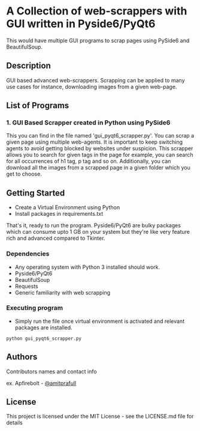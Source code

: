 # A Collection of web-scrappers with GUI written in Pyside6/PyQt6

This would have multiple GUI programs to scrap pages using PySide6 and BeautifulSoup.

## Description

GUI based advanced web-scrappers. Scrapping can be applied to many use cases for instance, downloading images from a given web-page.

## List of Programs

### 1. GUI Based Scrapper created in Python using PySide6

This you can find in the file named 'gui_pyqt6_scrapper.py'. You can scrap a given page using multiple web-agents. It is important to 
keep switching agents to avoid getting blocked by websites under suspicion. This scrapper allows you to search for given tags in the page for example, you can search for all occurrences of h1 tag, p tag and so on. Additionally, you can download all the images from a scrapped page in a given folder which you get to choose.

## Getting Started

* Create a Virtual Environment using Python
* Install packages in requirements.txt

That's it, ready to run the program. Pyside6/PyQt6 are bulky packages which can consume upto 1 GB on your system but they're like very feature rich and advanced compared to Tkinter.

### Dependencies

* Any operating system with Python 3 installed should work.
* Pyside6/PyQt6 
* BeautifulSoup
* Requests
* Generic familiarity with web scrapping

### Executing program

* Simply run the file once virtual environment is activated and relevant packages are installed.

```
python gui_pyqt6_scrapper.py
```

## Authors

Contributors names and contact info

ex. Apfirebolt - [@amitprafull](https://twitter.com/amitprafull)

## License

This project is licensed under the MIT License - see the LICENSE.md file for details
